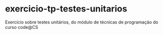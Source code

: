 # exercicio-tp-testes-unitarios

Exercício sobre testes unitários, do módulo de técnicas de programação do curso code@CS
